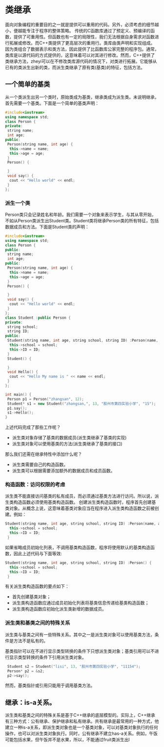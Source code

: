 # 类继承

面向对象编程的重要目的之一就是提供可以重用的代码。另外，必须考虑的细节越小，便越能专注于程序的整体策略。
传统的C函数库通过了预定义、预编译的函数，提供了可重用性。但函数也有一定的局限性，我们无法根据自身需求对函数进行拓展或修改。而C++类提供了更高层次的重用行。类库由类声明和实现组成。因为类组合了数据表示和类方法，因此提供了比函数库公家完整的程序包。通常，类库是以源代码的方式提供的，这意味着可以对其进行修改。然而，C++提供了类继承方法，zheyi可以在不修改类库源代码的情况下，对类进行拓展。它能够从已有的类派生出新的类，而派生类继承了原有类(基类)的特征，包括方法。

## 一个简单的基类

从一个类派生出另一个类时，原始类成为基类，继承类成为派生类。未说明继承，首先需要一个基类。下面是一个简单的基类声明：

```cpp
#include<iostream>
using namespace std;
class Person {
private:
 string name;
 int age;
public:
 Person(string name, int age) {
  this->name = name;
  this->age = age;
 }
 Person() {

 }
 void say() {
  cout << "Hello world" << endl;
 }
};


```

### 派生一个类

Person类只会记录姓名和年龄。我们需要一个对象来表示学生，与其从零开始，不如从Person类派生出Student类。Student类将继承Person类的所有特征，包括数据成员和方法。下面是Student类的声明：

```cpp
#include<iostream>
using namespace std;
class Person {
public:
 string name;
 int age;
public:
 Person(string name, int age) {
  this->name = name;
  this->age = age;
 }
 Person() {

 }
 void say() {
  cout << "Hello world" << endl;
 }
};
class Student :public Person {
private:
 string school;
 string ID;
public:
 Student(string name, int age, string school, string ID) :Person(name, age) {
  this->school = school;
  this->ID = ID;
 }
 Student() {

 }
 void Hello() {
  cout << "Hello My name is " << name << endl;
 }
};

int main() {
 Person p1 = Person("zhangsan", 12);
 Student* s1 = new Student("zhangsan,", 13, "胶州市第四实验小学", "15");
 p1.say();
 s1->Hello();
}
```

上述代码完成了那些工作呢？

+ 派生类对象存储了基类的数据成员(派生类继承了基类的实现)
+ 派生类对象可以使用基类的方法(派生类继承了基类的接口)

那么我们还需在继承特性中添加什么呢？

+ 派生类需要自己的构造函数。
+ 派生类可以根据需要添加额外的数据成员和成员函数。

### 构造函数：访问权限的考虑

派生类不能直接访问基类的私有成员，而必须通过基类方法进行访问。所以说，派生类构造函数必须使用基类构造函数。
创建派生类构造函数时，程序首先创建基类对象。从概念上说，这意味着基类对象应当在程序进入派生类构造函数之前被创建。例如：

```cpp
Student(string name, int age, string school, string ID) :Person(name, age) {
  this->school = school;
  this->ID = ID;
 }
```

如果省略成员初始化列表，不调用基类构造函数，程序将使用默认的基类构造函数，因此上述代码与下面等效:

```cpp
Student(string name, int age, string school, string ID) :Person() {
  this->school = school;
  this->ID = ID;
 }
```

有关派生类构造函数的要点如下：

+ 首先创建基类对象；
+ 派生类构造函数应通过成员初始化列表将基类信息传递给基类构造函数；
+ 派生类构造函数应初始化派生类新增的数据成员。

### 派生类和基类之间的特殊关系

派生类与基类之间有一些特殊关系。其中之一是派生类对象可以使用基类方法，条件是方法不是私有的。

基类指针可以在不进行显示类型转换的条件下只想派生类对象；基类引用可以不进行显示类型转换的条件下引用派生类对象。

```cpp
 Student s2 = Student("lisi", 13, "胶州市第四实验小学", "11154");
 Person* p2 = &s2;
 p2->say();
```

然而，基类指针或引用只能用于调用基类方法。

## 继承：is-a关系。

派生类和基类之间的特殊关系是基于C++继承的底层模型的。实际上，C++继承有三种方式：公有继承、保护继承和私有继承。共有继承是最常用的一种方式，他建立一种is-a关系，即派生类对象也是一个基类对象，可以对基类对象执行的任何操作，也可以对派生类对象执行。同时，公有继承不建立has-a关系。例如，午饭可能包括水果，但午饭并不是水果，所以，不能通过fruit类派生出l